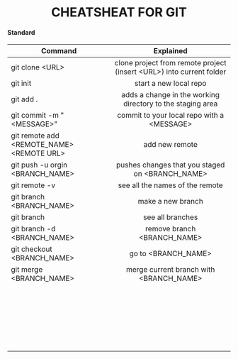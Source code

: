 <h1 style="text-align:center;">
CHEATSHEAT FOR GIT
</h1>
<h4> Standard </h4>

| Command        | Explained           
| ------------- |:-------------:
|git clone &lt;URL&gt;|clone project from remote project (insert &lt;URL&gt;) into current folder
|git init|start a new local repo
|git add .|adds a change in the working directory to the staging area
|git commit -m "&lt;MESSAGE&gt;"|commit to your local repo with a &lt;MESSAGE&gt;
|git remote add &lt;REMOTE_NAME&gt; &lt;REMOTE URL&gt;|add new remote
|git push -u orgin &lt;BRANCH_NAME&gt;|pushes changes that you staged on &lt;BRANCH_NAME&gt;
|git remote -v|see all the names of the remote
|git branch &lt;BRANCH_NAME&gt;|make a new branch
|git branch|see all branches
|git branch -d &lt;BRANCH_NAME&gt;|remove branch &lt;BRANCH_NAME&gt;
|git checkout &lt;BRANCH_NAME&gt;|go to &lt;BRANCH_NAME&gt;
|git merge &lt;BRANCH_NAME&gt;|merge current branch with &lt;BRANCH_NAME&gt;
||
||
||
||
||
||
||
||
||
||
||
||
||
||
||
||
||
||
||
||
||
||
||
||
||


